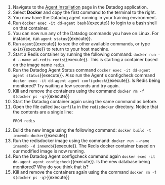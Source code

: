 1.  Navigate to the <a href="https://app.datadoghq.com/account/settings#agent/docker" target=_datadog>Agent Installation</a> page in the Datadog application.
2.  Select **Docker** and copy the first command to the terminal to the right.
3.  You now have the Datadog agent running in your training environment.
4.  Run `docker exec -it dd-agent bash`{{execute}} to login to a bash shell on that container.
5.  You can now run any of the Datadog commands you have on Linux. For instance, run `agent status`{{execute}}.
6.  Run `agent`{{execute}} to see the other available commands, or type `exit`{{execute}} to return to your host machine.
7.  Start a Redis container by running the following command: `docker run -d --name ad-redis redis`{{execute}}. This is starting a container based on the image name `redis`.
8.  Run the Datadog Agent Status command `docker exec -it dd-agent agent status`{{execute}}. Also run the Agent's configcheck command `docker exec -it dd-agent agent configcheck`{{execute}}. Is Redis being monitored? Try waiting a few seconds and try again.
9.  Kill and remove the containers using the command `docker rm -f $(docker ps -q)`{{execute}}
10. Start the Datadog container again using the same command as before.
11. Open the file called `Dockerfile` in the `redisdocker` directory. Notice that the contents are a single line:
    <pre><code>FROM redis
    </code></pre>
12. Build the new image using the following command: `docker build -t inmemdb docker`{{execute}}
13. Run the redisdocker image using the command: `docker run --name inmemdb -d inmemdb`{{execute}}. The Redis docker container based on our modified image is now running.
14. Run the Datadog Agent configcheck command again `docker exec -it dd-agent agent configcheck`{{execute}}. Is the new database being monitored? Why do you think that is?
9.  Kill and remove the containers again using the command `docker rm -f $(docker ps -q)`{{execute}}
